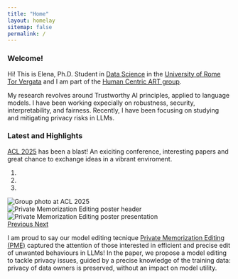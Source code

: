 ```yaml
---
title: "Home"
layout: homelay
sitemap: false
permalink: /
---
```


### Welcome!

Hi! This is Elena, Ph.D. Student in [Data Science](https://datasciencephd.uniroma2.it/) in the [University of Rome Tor Vergata](https://uniroma2.it) and I am part of the [Human Centric ART group](https://humancentricart.github.io/). 

My research revolves around Trustworthy AI principles, applied to language models.
I have been working expecially on robustness, security, interpretability, and fairness.
Recently, I have been focusing on studying and mitigating privacy risks in LLMs.


### Latest and Highlights

[ACL 2025](https://2025.aclweb.org/) has been a blast! An exiciting conference, interesting papers and great chance to exchange ideas in a vibrant enviroment.


<div id="carouselHigh" class="carousel slide" data-ride="carousel">
    <ol class="carousel-indicators">
        <li data-target="#carouselHigh" data-slide-to="0" class="active"></li>
        <li data-target="#carouselHigh" data-slide-to="1"></li>
        <li data-target="#carouselHigh" data-slide-to="2"></li>
    </ol>   
    <div class="carousel-inner">
        <div class="carousel-item active">
            <img  class="d-block w-100" src="{{ site.url }}{{ site.baseurl }}/images/slider/acl_group.jpg" alt="Group photo at ACL 2025"/>
        </div>
        <div class="carousel-item">
            <img class="d-block w-100" src="{{ site.url }}{{ site.baseurl }}/images/slider/PME_poster.png" alt="Private Memorization Editing poster header"/>
        </div>
        <div class="carousel-item">
            <img class="d-block w-100" src="{{ site.url }}{{ site.baseurl }}/images/slider/acl_posterpres.jpg" alt="Private Memorization Editing poster presentation" />
        </div>
    </div>
    <a class="carousel-control-prev" href="#carouselHigh" role="button" data-slide="prev">
        <span class="carousel-control-prev-icon" aria-hidden="true"></span>
        <span class="sr-only">Previous</span>
    </a>
    <a class="carousel-control-next" href="#carouselHigh" role="button" data-slide="next">
        <span class="carousel-control-next-icon" aria-hidden="true"></span>
        <span class="sr-only">Next</span>
    </a>
</div>

I am proud to say our model editing tecnique [Private Memorization Editing (PME)](https://aclanthology.org/2025.acl-long.810/) captured the attention of those interested in efficient and precise edit of unwanted behaviours in LLMs! In the paper, we propose a model editing to tackle privacy issues, guided by a precise knowledge of the training data: privacy of data owners is preserved, without an impact on model utility.

